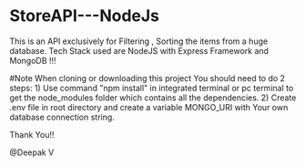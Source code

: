 # StoreAPI---NodeJs
This is an API exclusively for Filtering , Sorting the items from a huge database.
Tech Stack used are NodeJS with Express Framework and MongoDB !!!

#Note When cloning or downloading this project You should need to do 2 steps: 1) Use command "npm install" in integrated terminal or pc terminal to get the node_modules folder which contains all the dependencies. 2) Create .env file in root directory and create a variable MONGO_URI with Your own database connection string.

Thank You!!

@Deepak V
